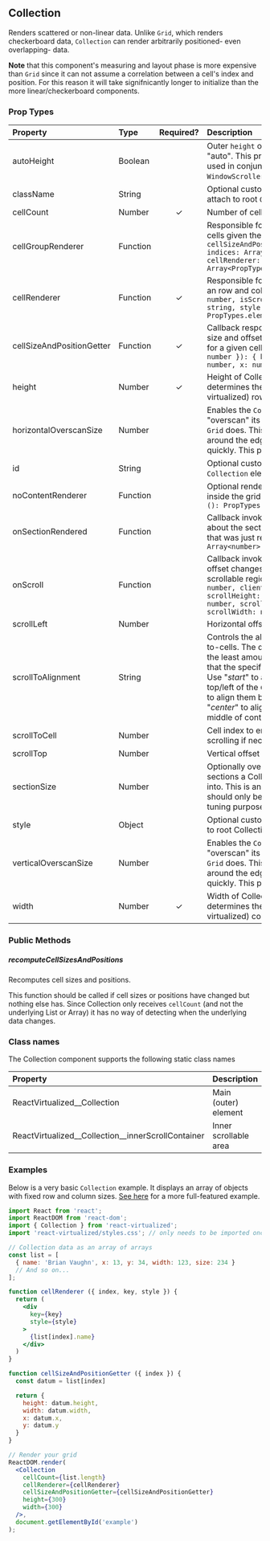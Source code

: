 Collection
---------------

Renders scattered or non-linear data.
Unlike `Grid`, which renders checkerboard data, `Collection` can render arbitrarily positioned- even overlapping- data.

**Note** that this component's measuring and layout phase is more expensive than `Grid` since it can not assume a correlation between a cell's index and position. For this reason it will take signifnicantly longer to initialize than the more linear/checkerboard components.

### Prop Types
| Property | Type | Required? | Description |
|:---|:---|:---:|:---|
| autoHeight | Boolean |  | Outer `height` of `Collection` is set to "auto". This property should only be used in conjunction with the `WindowScroller` HOC. |
| className | String |  | Optional custom CSS class name to attach to root `Collection` element. |
| cellCount | Number | ✓ | Number of cells in collection. |
| cellGroupRenderer | Function |  | Responsible for rendering a group of cells given their indices.: `({ cellSizeAndPositionGetter:Function, indices: Array<number>, cellRenderer: Function }): Array<PropTypes.node>` |
| cellRenderer | Function | ✓ | Responsible for rendering a cell given an row and column index: `({ index: number, isScrolling: boolean, key: string, style: object }): PropTypes.element` |
| cellSizeAndPositionGetter | Function | ✓ | Callback responsible for returning size and offset/position information for a given cell (index): `({ index: number }): { height: number, width: number, x: number, y: number }` |
| height | Number | ✓ | Height of Collection; this property determines the number of visible (vs virtualized) rows. |
| horizontalOverscanSize | Number |  | Enables the `Collection` to horiontally "overscan" its content similar to how `Grid` does. This can reduce flicker around the edges when a user scrolls quickly. This property defaults to `0`; |
| id | String |  | Optional custom id to attach to root `Collection` element. |
| noContentRenderer | Function |  | Optional renderer to be rendered inside the grid when `cellCount` is 0: `(): PropTypes.node` |
| onSectionRendered | Function |  | Callback invoked with information about the section of the Collection that was just rendered: `({ indices: Array<number> }): void` |
| onScroll | Function |  | Callback invoked whenever the scroll offset changes within the inner scrollable region: `({ clientHeight: number, clientWidth: number, scrollHeight: number, scrollLeft: number, scrollTop: number, scrollWidth: number }): void` |
| scrollLeft | Number |  | Horizontal offset |
| scrollToAlignment | String |  | Controls the alignment of scrolled-to-cells. The default ("_auto_") scrolls the least amount possible to ensure that the specified cell is fully visible. Use "_start_" to always align cells to the top/left of the `Collection` and "_end_" to align them bottom/right. Use "_center_" to align specified cell in the middle of container. |
| scrollToCell | Number |  | Cell index to ensure visible (by scrolling if necessary) |
| scrollTop | Number |  | Vertical offset |
| sectionSize | Number |  | Optionally override the size of the sections a Collection's cells are split into. This is an advanced option and should only be used for performance tuning purposes. |
| style | Object |  | Optional custom inline style to attach to root Collection element. |
| verticalOverscanSize | Number |  | Enables the `Collection` to vertically "overscan" its content similar to how `Grid` does. This can reduce flicker around the edges when a user scrolls quickly. This property defaults to `0`; |
| width | Number | ✓ | Width of Collection; this property determines the number of visible (vs virtualized) columns. |

### Public Methods

##### recomputeCellSizesAndPositions

Recomputes cell sizes and positions.

This function should be called if cell sizes or positions have changed but nothing else has.
Since Collection only receives `cellCount` (and not the underlying List or Array) it has no way of detecting when the underlying data changes.

### Class names

The Collection component supports the following static class names

| Property | Description |
|:---|:---|
| ReactVirtualized__Collection | Main (outer) element |
| ReactVirtualized__Collection__innerScrollContainer | Inner scrollable area |

### Examples

Below is a very basic `Collection` example. It displays an array of objects with fixed row and column sizes.
[See here](../source/Collection/Collection.example.js) for a more full-featured example.

```jsx
import React from 'react';
import ReactDOM from 'react-dom';
import { Collection } from 'react-virtualized';
import 'react-virtualized/styles.css'; // only needs to be imported once

// Collection data as an array of arrays
const list = [
  { name: 'Brian Vaughn', x: 13, y: 34, width: 123, size: 234 }
  // And so on...
];

function cellRenderer ({ index, key, style }) {
  return (
    <div
      key={key}
      style={style}
    >
      {list[index].name}
    </div>
  )
}

function cellSizeAndPositionGetter ({ index }) {
  const datum = list[index]

  return {
    height: datum.height,
    width: datum.width,
    x: datum.x,
    y: datum.y
  }
}

// Render your grid
ReactDOM.render(
  <Collection
    cellCount={list.length}
    cellRenderer={cellRenderer}
    cellSizeAndPositionGetter={cellSizeAndPositionGetter}
    height={300}
    width={300}
  />,
  document.getElementById('example')
);
```
